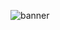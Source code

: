 ![banner](https://user-images.githubusercontent.com/64603070/194763225-b1dae45f-ea9b-4bc1-a28e-0f9b2cab4b38.gif)
